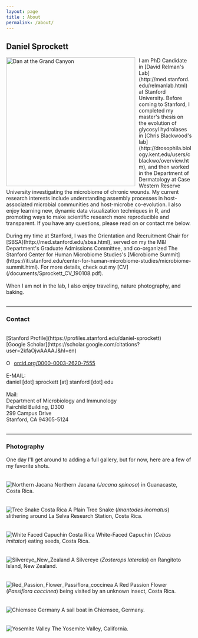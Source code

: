 ```yaml
---
layout: page
title : About
permalink: /about/
---
```


<h2>Daniel Sprockett</h2>

<img src="/images/Dan_at_Grand_Canyon.jpg" alt="Dan at the Grand Canyon" style="float: left; margin-right: 10px;" height="350"/>
I am PhD Candidate in [David Relman's Lab](http://med.stanford.edu/relmanlab.html) at Stanford University. Before coming to Stanford, I completed my master's thesis on the evolution of glycosyl hydrolases in [Chris Blackwood's lab](http://drosophila.biology.kent.edu/users/cblackwo/overview.htm), and then worked in the Department of Dermatology at Case Western Reserve University investigating the microbiome of chronic wounds. My current research interests include understanding assembly processes in host-associated microbial communities and host-microbe co-evolution. I also enjoy learning new, dynamic data visualization techniques in R, and promoting ways to make scientific research more reproducible and transparent.  If you have any questions, please read on or contact me below.<br>
<br>
During my time at Stanford, I was the Orientation and Recruitment Chair for [SBSA](http://med.stanford.edu/sbsa.html), served on my the M&I Department's Graduate Admissions Committee, and co-organized The Stanford Center for Human Microbiome Studies's [Microbiome Summit](https://iti.stanford.edu/center-for-human-microbiome-studies/microbiome-summit.html). For more details, check out my [CV](/documents/Sprockett_CV_190108.pdf).<br>
<br>
When I am not in the lab, I also enjoy traveling, nature photography, and baking.<br>
<br>

***

<h3>Contact</h3>
<br>
[Stanford Profile](https://profiles.stanford.edu/daniel-sprockett) <br>
[Google Scholar](https://scholar.google.com/citations?user=2kfaOjwAAAAJ&hl=en) <br>
<br>
<div itemscope itemtype="https://schema.org/Person"><a itemprop="sameAs" content="https://orcid.org/0000-0003-2620-7555" href="https://orcid.org/0000-0003-2620-7555" target="orcid.widget" rel="noopener noreferrer" style="vertical-align:top;"><img src="https://orcid.org/sites/default/files/images/orcid_16x16.png" style="width:1em;margin-right:.5em;" alt="ORCID iD icon">orcid.org/0000-0003-2620-7555</a></div>
<br>
E-MAIL: <br>
daniel [dot] sprockett [at] stanford [dot] edu <br>
<br>
Mail:<br>
Department of Microbiology and Immunology<br>
Fairchild Building, D300<br>
299 Campus Drive<br>
Stanford, CA 94305-5124<br>
<br>

***

<h3>Photography</h3>

One day I'll get around to adding a full gallery, but for now, here are a few of my favorite shots.<br>
<br>
<br>
<img src="/images/Northern_Jacana.jpg" alt="Northern Jacana"/>
Northern Jacana (*Jacana spinosa*) in Guanacaste, Costa Rica.<br>
<br>
<br>
<img src="/images/Tree_Snake.jpg" alt="Tree Snake Costa Rica"/>
A Plain Tree Snake (*Imantodes inornatus*) slithering around La Selva Research Station, Costa Rica.<br>
<br>
<br>
<img src="/images/White_Faced_Capuchin.jpg" alt="White Faced Capuchin Costa Rica"/>
White-Faced Capuchin (*Cebus imitator*) eating seeds, Costa Rica. <br>
<br>
<br>
<img src="/images/Silvereye_New_Zealand.jpg" alt="Silvereye_New_Zealand"/>
A Silvereye (*Zosterops lateralis*) on Rangitoto Island, New Zealand. <br>
<br>
<br>
<img src="/images/Red_Passion_Flower_Passiflora_coccinea.jpg" alt="Red_Passion_Flower_Passiflora_coccinea"/>
A Red Passion Flower (*Passiflora coccinea*) being visited by an unknown insect, Costa Rica. <br>
<br>
<br>
<img src="/images/Chiemsee_Germany.jpg" alt="Chiemsee Germany"/>
A sail boat in Chiemsee, Germany.<br>
<br>
<br>
<img src="/images/Yosemite_Valley.jpg" alt="Yosemite Valley"/>
The Yosemite Valley, California.<br>
<br>
<br>
